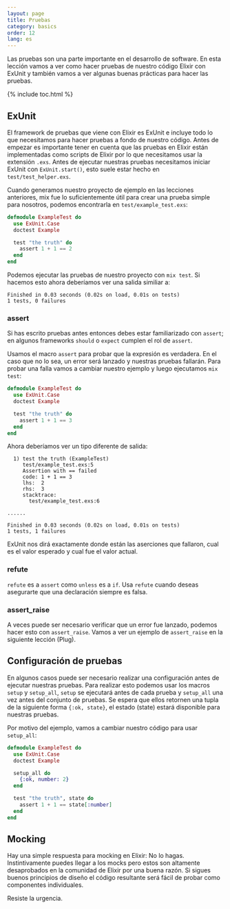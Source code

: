 ```yaml
---
layout: page
title: Pruebas
category: basics
order: 12
lang: es
---
```


Las pruebas son una parte importante en el desarrollo de software. En esta lección vamos a ver como hacer pruebas de nuestro código Elixir con ExUnit y también vamos a ver algunas buenas prácticas para hacer las pruebas.

{% include toc.html %}

## ExUnit

El framework de pruebas que viene con Elixir es ExUnit e incluye todo lo que necesitamos para hacer pruebas a fondo de nuestro código. Antes de empezar es importante tener en cuenta que las pruebas en Elixir están implementadas como scripts de Elixir por lo que necesitamos usar la extensión `.exs`. Antes de ejecutar nuestras pruebas necesitamos iniciar ExUnit con `ExUnit.start()`, esto suele estar hecho en `test/test_helper.exs`.

Cuando generamos nuestro proyecto de ejemplo en las lecciones anteriores, mix fue lo suficientemente útil para crear una prueba simple para nosotros, podemos encontrarla en `test/example_test.exs`:

```elixir
defmodule ExampleTest do
  use ExUnit.Case
  doctest Example

  test "the truth" do
    assert 1 + 1 == 2
  end
end
```

Podemos ejecutar las pruebas de nuestro proyecto con `mix test`. Si hacemos esto ahora deberíamos ver una salida similiar a:

```shell
Finished in 0.03 seconds (0.02s on load, 0.01s on tests)
1 tests, 0 failures
```

### assert

Si has escrito pruebas antes entonces debes estar familiarizado con `assert`; en algunos frameworks `should` o `expect` cumplen el rol de `assert`.

Usamos el macro `assert` para probar que la expresión es verdadera. En el caso que no lo sea, un error será lanzado y nuestras pruebas fallarán. Para probar una falla vamos a cambiar nuestro ejemplo y luego ejecutamos `mix test`:

```elixir
defmodule ExampleTest do
  use ExUnit.Case
  doctest Example

  test "the truth" do
    assert 1 + 1 == 3
  end
end
```

Ahora deberíamos ver un tipo diferente de salida:

```shell
  1) test the truth (ExampleTest)
     test/example_test.exs:5
     Assertion with == failed
     code: 1 + 1 == 3
     lhs:  2
     rhs:  3
     stacktrace:
       test/example_test.exs:6

......

Finished in 0.03 seconds (0.02s on load, 0.01s on tests)
1 tests, 1 failures
```

ExUnit nos dirá exactamente donde están las aserciones que fallaron, cual es el valor esperado y cual fue el valor actual.

### refute

`refute` es a `assert` como `unless` es a `if`.  Usa `refute` cuando deseas asegurarte que una declaración siempre es falsa.

### assert_raise

A veces puede ser necesario verificar que un error fue lanzado, podemos hacer esto con `assert_raise`. Vamos a ver un ejemplo de `assert_raise` en la siguiente lección (Plug).

## Configuración de pruebas

En algunos casos puede ser necesario realizar una configuración antes de ejecutar nuestras pruebas. Para realizar esto podemos usar los macros `setup` y `setup_all`, `setup` se ejecutará antes de cada prueba y `setup_all` una vez antes del conjunto de pruebas. Se espera que ellos retornen una tupla de la siguiente forma `{:ok, state}`, el estado (state) estará disponible para nuestras pruebas.

Por motivo del ejemplo, vamos a cambiar nuestro código para usar `setup_all`:

```elixir
defmodule ExampleTest do
  use ExUnit.Case
  doctest Example

  setup_all do
    {:ok, number: 2}
  end

  test "the truth", state do
    assert 1 + 1 == state[:number]
  end
end
```

## Mocking

Hay una simple respuesta para mocking en Elixir: No lo hagas. Instintivamente puedes llegar a los mocks pero estos son altamente desaprobados en la comunidad de Elixir por una buena razón. Si sigues buenos principios de diseño el código resultante será fácil de probar como componentes individuales.

Resiste la urgencia.
